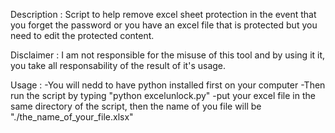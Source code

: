 Description :
Script to help remove excel sheet protection in the event that you forget the password 
or you have an excel file that is protected but you need to edit the protected content.

Disclaimer : I am not responsible for the misuse of this tool and by using it it, you 
take all responsability of the result of it's usage.

Usage : 
-You will nedd to have python installed first on your computer
-Then run the script by typing "python excelunlock.py"
-put your excel file in the same directory of the script, then the name of you file will be "./the_name_of_your_file.xlsx"
